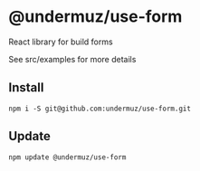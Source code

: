 # @undermuz/use-form

React library for build forms

See src/examples for more details

## Install

`npm i -S git@github.com:undermuz/use-form.git`

## Update

`npm update @undermuz/use-form`

